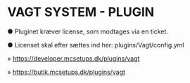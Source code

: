 # VAGT SYSTEM - PLUGIN

● Pluginet kræver license, som modtages via en ticket.

● Licenset skal efter sættes ind her: plugins/Vagt/config.yml

» https://developer.mcsetups.dk/plugins/vagt

» https://butik.mcsetups.dk/plugins/vagt
